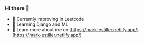 ### Hi there 👋

- 🔭 Currently improving in Leetcode 
- 🌱 Learning Django and ML
- 💬 Learn more about me on [https://mark-estiller.netlify.app/](https://mark-estiller.netlify.app/)

<!--
**markestiller/markestiller** is a ✨ _special_ ✨ repository because its `README.md` (this file) appears on your GitHub profile.

Here are some ideas to get you started:

- 🔭 I’m currently working on 
- 🌱 I’m currently learning Django and ML
- 💬 Know more about me on [https://mark-estiller.netlify.app/](https://mark-estiller.netlify.app/)
-->

